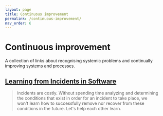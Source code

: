 ```yaml
---
layout: page
title: Continuous improvement
permalink: /continuous-improvement/
nav_order: 6
---
```


# Continuous improvement

A collection of links about recognising systemic problems and continually improving systems and processes.

## [Learning from Incidents in Software](https://www.learningfromincidents.io/)

> Incidents are costly. Without spending time analyzing and determining the conditions that exist in order for an incident to take place, we won't learn how to successfully remove nor recover from these conditions in the future. Let's help each other learn.
